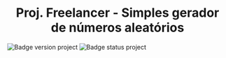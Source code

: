 <h1 align="center"> Proj. Freelancer - Simples gerador de números aleatórios </h1>

![Badge version project](https://img.shields.io/badge/version-1.0-green)
![Badge status project](https://img.shields.io/badge/status-finished-green)
